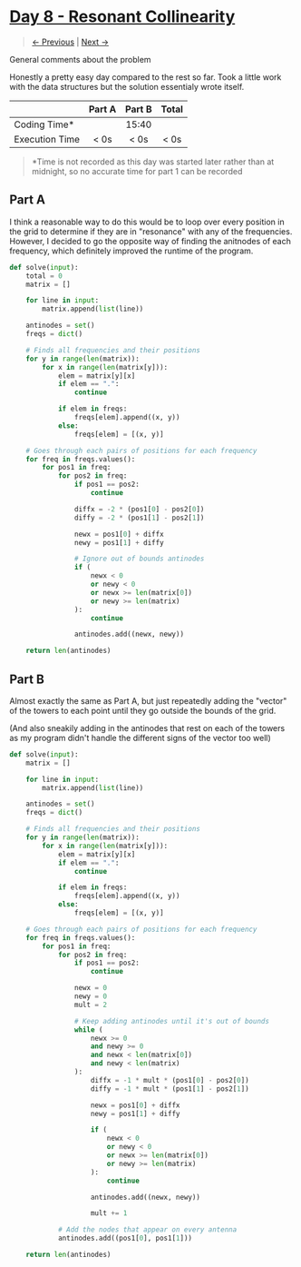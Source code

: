 # [Day 8 - Resonant Collinearity](https://adventofcode.com/2024/day/8)

> [<- Previous](day07.md) | [Next ->](day09.md)

General comments about the problem

Honestly a pretty easy day compared to the rest so far. Took a little work with the data structures
but the solution essentialy wrote itself.

|                | Part A | Part B | Total |
| -------------- | :----: | :----: | :---: |
| Coding Time\*  |        | 15:40  |       |
| Execution Time |  < 0s  |  < 0s  | < 0s  |

> \*Time is not recorded as this day was started later rather than at midnight, so no accurate time for part 1 can be recorded

## Part A

I think a reasonable way to do this would be to loop over every position in the grid to determine if they are in "resonance" with any of the frequencies.
However, I decided to go the opposite way of finding the anitnodes of each frequency, which definitely improved the runtime of the program.

```python
def solve(input):
    total = 0
    matrix = []

    for line in input:
        matrix.append(list(line))

    antinodes = set()
    freqs = dict()

    # Finds all frequencies and their positions
    for y in range(len(matrix)):
        for x in range(len(matrix[y])):
            elem = matrix[y][x]
            if elem == ".":
                continue

            if elem in freqs:
                freqs[elem].append((x, y))
            else:
                freqs[elem] = [(x, y)]

    # Goes through each pairs of positions for each frequency
    for freq in freqs.values():
        for pos1 in freq:
            for pos2 in freq:
                if pos1 == pos2:
                    continue

                diffx = -2 * (pos1[0] - pos2[0])
                diffy = -2 * (pos1[1] - pos2[1])

                newx = pos1[0] + diffx
                newy = pos1[1] + diffy

                # Ignore out of bounds antinodes
                if (
                    newx < 0
                    or newy < 0
                    or newx >= len(matrix[0])
                    or newy >= len(matrix)
                ):
                    continue

                antinodes.add((newx, newy))

    return len(antinodes)

```

## Part B

Almost exactly the same as Part A, but just repeatedly adding the "vector" of the towers to each point until they go outside the bounds of the grid.

(And also sneakily adding in the antinodes that rest on each of the towers as my program didn't handle the different signs of the vector too well)

```python
def solve(input):
    matrix = []

    for line in input:
        matrix.append(list(line))

    antinodes = set()
    freqs = dict()

    # Finds all frequencies and their positions
    for y in range(len(matrix)):
        for x in range(len(matrix[y])):
            elem = matrix[y][x]
            if elem == ".":
                continue

            if elem in freqs:
                freqs[elem].append((x, y))
            else:
                freqs[elem] = [(x, y)]

    # Goes through each pairs of positions for each frequency
    for freq in freqs.values():
        for pos1 in freq:
            for pos2 in freq:
                if pos1 == pos2:
                    continue

                newx = 0
                newy = 0
                mult = 2

                # Keep adding antinodes until it's out of bounds
                while (
                    newx >= 0
                    and newy >= 0
                    and newx < len(matrix[0])
                    and newy < len(matrix)
                ):
                    diffx = -1 * mult * (pos1[0] - pos2[0])
                    diffy = -1 * mult * (pos1[1] - pos2[1])

                    newx = pos1[0] + diffx
                    newy = pos1[1] + diffy

                    if (
                        newx < 0
                        or newy < 0
                        or newx >= len(matrix[0])
                        or newy >= len(matrix)
                    ):
                        continue

                    antinodes.add((newx, newy))

                    mult += 1

            # Add the nodes that appear on every antenna
            antinodes.add((pos1[0], pos1[1]))

    return len(antinodes)

```
